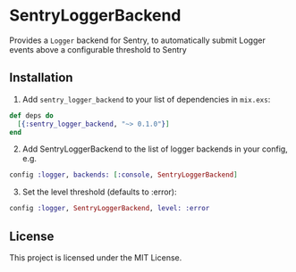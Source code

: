 # SentryLoggerBackend

Provides a `Logger` backend for Sentry, to automatically submit Logger events above a configurable threshold to Sentry

## Installation

1. Add `sentry_logger_backend` to your list of dependencies in `mix.exs`:

```elixir
def deps do
  [{:sentry_logger_backend, "~> 0.1.0"}]
end
```

2. Add SentryLoggerBackend to the list of logger backends in your config, e.g.

```elixir
config :logger, backends: [:console, SentryLoggerBackend]
```

3. Set the level threshold (defaults to :error):

```elixir
config :logger, SentryLoggerBackend, level: :error
```

## License

This project is licensed under the MIT License.
